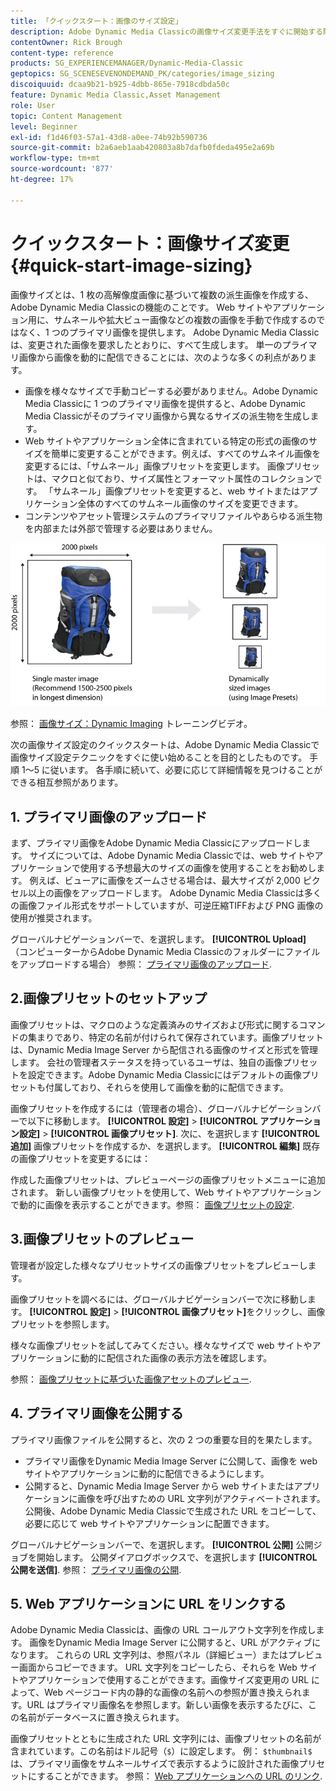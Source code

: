 ```yaml
---
title: 「クイックスタート：画像のサイズ設定」
description: Adobe Dynamic Media Classicの画像サイズ変更手法をすぐに開始する際に役立つ、画像サイズ設定の概要とクイックスタートです。
contentOwner: Rick Brough
content-type: reference
products: SG_EXPERIENCEMANAGER/Dynamic-Media-Classic
geptopics: SG_SCENESEVENONDEMAND_PK/categories/image_sizing
discoiquuid: dcaa9b21-b925-4dbb-865e-7918cdbda50c
feature: Dynamic Media Classic,Asset Management
role: User
topic: Content Management
level: Beginner
exl-id: f1d46f03-57a1-43d8-a0ee-74b92b590736
source-git-commit: b2a6aeb1aab420803a8b7dafb0fdeda495e2a69b
workflow-type: tm+mt
source-wordcount: '877'
ht-degree: 17%

---
```


# クイックスタート：画像サイズ変更{#quick-start-image-sizing}

画像サイズとは、1 枚の高解像度画像に基づいて複数の派生画像を作成する、Adobe Dynamic Media Classicの機能のことです。 Web サイトやアプリケーション用に、サムネールや拡大ビュー画像などの複数の画像を手動で作成するのではなく、1 つのプライマリ画像を提供します。 Adobe Dynamic Media Classicは、変更された画像を要求したとおりに、すべて生成します。 単一のプライマリ画像から画像を動的に配信できることには、次のような多くの利点があります。

* 画像を様々なサイズで手動コピーする必要がありません。Adobe Dynamic Media Classicに 1 つのプライマリ画像を提供すると、Adobe Dynamic Media Classicがそのプライマリ画像から異なるサイズの派生物を生成します。
* Web サイトやアプリケーション全体に含まれている特定の形式の画像のサイズを簡単に変更することができます。例えば、すべてのサムネイル画像を変更するには、「サムネール」画像プリセットを変更します。 画像プリセットは、マクロと似ており、サイズ属性とフォーマット属性のコレクションです。 「サムネール」画像プリセットを変更すると、web サイトまたはアプリケーション全体のすべてのサムネール画像のサイズを変更できます。
* コンテンツやアセット管理システムのプライマリファイルやあらゆる派生物を内部または外部で管理する必要はありません。

![同じ高解像度のプライマリファイルから、異なるサイズの複数の派生画像を作成できます。](/help/using/assets/is_derivative_sizes_popup.png)

参照： [画像サイズ：Dynamic Imaging](https://s7d5.scene7.com/s7viewers/html5/VideoViewer.html?videoserverurl=https://s7d5.scene7.com/is/content/&amp;emailurl=https://s7d5.scene7.com/s7/emailFriend&amp;serverUrl=https://s7d5.scene7.com/is/image/&amp;config=Scene7SharedAssets/Universal_HTML5_Video&amp;contenturl=https://s7d5.scene7.com/skins/&amp;asset=S7tutorials/557_Image%20Sizing_converted%20renamed_Dynamic%20Imaging-AVS) トレーニングビデオ。

次の画像サイズ設定のクイックスタートは、Adobe Dynamic Media Classicで画像サイズ設定テクニックをすぐに使い始めることを目的としたものです。 手順 1～5 に従います。 各手順に続いて、必要に応じて詳細情報を見つけることができる相互参照があります。

## 1. プライマリ画像のアップロード

まず、プライマリ画像をAdobe Dynamic Media Classicにアップロードします。 サイズについては、Adobe Dynamic Media Classicでは、web サイトやアプリケーションで使用する予想最大のサイズの画像を使用することをお勧めします。 例えば、ビューアに画像をズームさせる場合は、最大サイズが 2,000 ピクセル以上の画像をアップロードします。 Adobe Dynamic Media Classicは多くの画像ファイル形式をサポートしていますが、可逆圧縮TIFFおよび PNG 画像の使用が推奨されます。

グローバルナビゲーションバーで、を選択します。 **[!UICONTROL Upload]** （コンピューターからAdobe Dynamic Media Classicのフォルダーにファイルをアップロードする場合） 参照： [プライマリ画像のアップロード](uploading-master-images.md#uploading_master_images).

## 2.画像プリセットのセットアップ

画像プリセットは、マクロのような定義済みのサイズおよび形式に関するコマンドの集まりであり、特定の名前が付けられて保存されています。画像プリセットは、Dynamic Media Image Server から配信される画像のサイズと形式を管理します。 会社の管理者ステータスを持っているユーザは、独自の画像プリセットを設定できます。Adobe Dynamic Media Classicにはデフォルトの画像プリセットも付属しており、それらを使用して画像を動的に配信できます。

画像プリセットを作成するには（管理者の場合）、グローバルナビゲーションバーで以下に移動します。 **[!UICONTROL 設定]** > **[!UICONTROL アプリケーション設定]** > **[!UICONTROL 画像プリセット]**. 次に、を選択します **[!UICONTROL 追加]** 画像プリセットを作成するか、を選択します。 **[!UICONTROL 編集]** 既存の画像プリセットを変更するには：

作成した画像プリセットは、プレビューページの画像プリセットメニューに追加されます。 新しい画像プリセットを使用して、Web サイトやアプリケーションで動的に画像を表示することができます。参照： [画像プリセットの設定](setting-image-presets.md#setting_up_image_presets).

## 3.画像プリセットのプレビュー

管理者が設定した様々なプリセットサイズの画像プリセットをプレビューします。

画像プリセットを調べるには、グローバルナビゲーションバーで次に移動します。 **[!UICONTROL 設定]** > **[!UICONTROL 画像プリセット]**&#x200B;をクリックし、画像プリセットを参照します。

様々な画像プリセットを試してみてください。様々なサイズで web サイトやアプリケーションに動的に配信された画像の表示方法を確認します。

参照： [画像プリセットに基づいた画像アセットのプレビュー](previewing-asset.md#previewing_an_image_asset_based_on_its_image_preset).

## 4. プライマリ画像を公開する

プライマリ画像ファイルを公開すると、次の 2 つの重要な目的を果たします。

* プライマリ画像をDynamic Media Image Server に公開して、画像を web サイトやアプリケーションに動的に配信できるようにします。
* 公開すると、Dynamic Media Image Server から web サイトまたはアプリケーションに画像を呼び出すための URL 文字列がアクティベートされます。 公開後、Adobe Dynamic Media Classicで生成された URL をコピーして、必要に応じて web サイトやアプリケーションに配置できます。

グローバルナビゲーションバーで、を選択します。 **[!UICONTROL 公開]** 公開ジョブを開始します。 公開ダイアログボックスで、を選択します **[!UICONTROL 公開を送信]**. 参照： [プライマリ画像の公開](publishing-master-images.md#publishing_master_images).

## 5. Web アプリケーションに URL をリンクする

Adobe Dynamic Media Classicは、画像の URL コールアウト文字列を作成します。 画像をDynamic Media Image Server に公開すると、URL がアクティブになります。 これらの URL 文字列は、参照パネル（詳細ビュー）またはプレビュー画面からコピーできます。 URL 文字列をコピーしたら、それらを Web サイトやアプリケーションで使用することができます。画像サイズ変更用の URL によって、Web ページコード内の静的な画像の名前への参照が置き換えられます。URL はプライマリ画像名を参照します。新しい画像を表示するたびに、この名前がデータベースに置き換えられます。

画像プリセットとともに生成された URL 文字列には、画像プリセットの名前が含まれています。この名前はドル記号（`$`）に設定します。 例： `$thumbnail$` は、プライマリ画像をサムネールサイズで表示するように設計された画像プリセットにすることができます。 参照： [Web アプリケーションへの URL のリンク](linking-urls-web-application.md#linking_urls_to_your_web_application).
